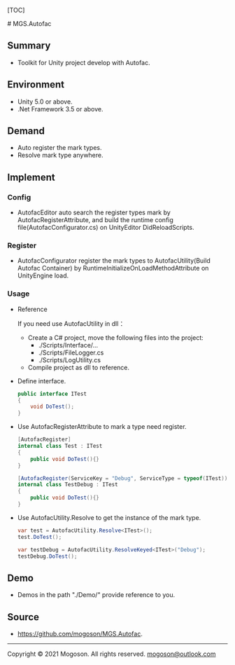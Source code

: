 [TOC]

﻿# MGS.Autofac

## Summary
- Toolkit for Unity project develop with Autofac. 

## Environment

- Unity 5.0 or above.
- .Net Framework 3.5 or above.

## Demand
- Auto register the mark types.
- Resolve mark type anywhere.

## Implement
### Config
- AutofacEditor auto search the register types mark by AutofacRegisterAttribute, and build the runtime config file(AutofacConfigurator.cs) on UnityEditor DidReloadScripts.

### Register
- AutofacConfigurator register the mark types to AutofacUtility(Build Autofac Container) by RuntimeInitializeOnLoadMethodAttribute on UnityEngine load.

### Usage

- Reference

  If you need use AutofacUtility in dll：

  - Create a C# project, move the following files into the project:
    - ./Scripts/Interface/...
    - ./Scripts/FileLogger.cs
    - ./Scripts/LogUtility.cs
  - Compile project as dll to reference.

- Define interface.

  ```c#
  public interface ITest
  {
      void DoTest();
  }
  ```

- Use AutofacRegisterAttribute to mark a type need register.

  ```c#
  [AutofacRegister]
  internal class Test : ITest
  {
      public void DoTest(){}
  }
  
  [AutofacRegister(ServiceKey = "Debug", ServiceType = typeof(ITest))]
  internal class TestDebug : ITest
  {
      public void DoTest(){}
  }
  ```
- Use AutofacUtility.Resolve to get the instance of the mark type.

  ```c#
  var test = AutofacUtility.Resolve<ITest>();
  test.DoTest();
  
  var testDebug = AutofacUtility.ResolveKeyed<ITest>("Debug");
  testDebug.DoTest();
  ```
## Demo

- Demos in the path "./Demo/" provide reference to you.

## Source

- https://github.com/mogoson/MGS.Autofac.

------

Copyright © 2021 Mogoson. All rights reserved.	mogoson@outlook.com